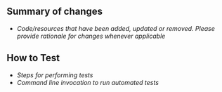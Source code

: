 ## Summary of changes

- _Code/resources that have been added, updated or removed. Please provide rationale for changes whenever applicable_

## How to Test

- _Steps for performing tests_
- _Command line invocation to run automated tests_
